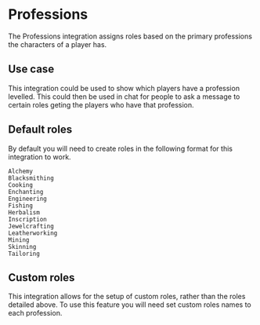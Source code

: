 # Professions

The Professions integration assigns roles based on the primary professions the characters of a player has.

## Use case

This integration could be used to show which players have a profession levelled. This could then be used in chat for people to ask a message to certain roles geting the players who have that profession.
## Default roles

By default you will need to create roles in the following format for this integration to work.
```
Alchemy
Blacksmithing
Cooking
Enchanting
Engineering
Fishing
Herbalism
Inscription
Jewelcrafting
Leatherworking
Mining
Skinning
Tailoring
```
## Custom roles

This integration allows for the setup of custom roles, rather than the roles detailed above. To use this feature you will need set custom roles names to each profession.